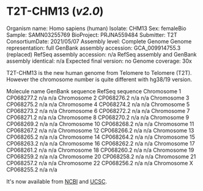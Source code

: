 # T2T-CHM13 (_v2.0_)

Organism name: Homo sapiens (human)
Isolate: CHM13
Sex: femaleBio
Sample: SAMN03255769
BioProject: PRJNA559484
Submitter: T2T 
ConsortiumDate: 2021/05/07
Assembly level: Complete Genome
Genome representation: full
GenBank assembly accession: GCA_009914755.3 (replaced)
RefSeq assembly accession: n/a
RefSeq assembly and GenBank assembly identical: n/a
Expected final version: no
Genome coverage: 30x

T2T-CHM13 is the new human genome from Telomere to Telomere (T2T). However the chromosome number is quite different with hg38/19 version.

Molecule name	GenBank sequence		RefSeq sequence
Chromosome 1	CP068277.2	n/a	n/a
Chromosome 2	CP068276.2	n/a	n/a
Chromosome 3	CP068275.2	n/a	n/a
Chromosome 4	CP068274.2	n/a	n/a
Chromosome 5	CP068273.2	n/a	n/a
Chromosome 6	CP068272.2	n/a	n/a
Chromosome 7	CP068271.2	n/a	n/a
Chromosome 8	CP068270.2	n/a	n/a
Chromosome 9	CP068269.2	n/a	n/a
Chromosome 10	CP068268.2	n/a	n/a
Chromosome 11	CP068267.2	n/a	n/a
Chromosome 12	CP068266.2	n/a	n/a
Chromosome 13	CP068265.2	n/a	n/a
Chromosome 14	CP068264.2	n/a	n/a
Chromosome 15	CP068263.2	n/a	n/a
Chromosome 16	CP068262.2	n/a	n/a
Chromosome 17	CP068261.2	n/a	n/a
Chromosome 18	CP068260.2	n/a	n/a
Chromosome 19	CP068259.2	n/a	n/a
Chromosome 20	CP068258.2	n/a	n/a
Chromosome 21	CP068257.2	n/a	n/a
Chromosome 22	CP068256.2	n/a	n/a
Chromosome X	CP068255.2	n/a	n/a


It's now available from [NCBI](https://www.ncbi.nlm.nih.gov/assembly/GCA_009914755.4) and [UCSC](https://genome.ucsc.edu/cgi-bin/hgTracks?hubUrl=https://hgdownload.soe.ucsc.edu/hubs/GCA/009/914/755/GCA_009914755.4/hub.txt&genome=GCA_009914755.4).
